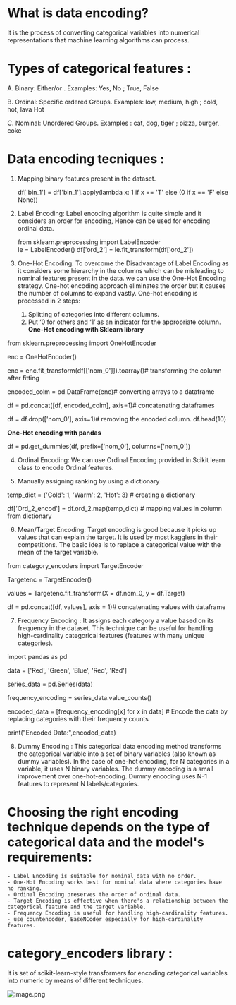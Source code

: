 # What is data encoding?

It is the process of converting categorical variables into numerical representations that machine learning algorithms can process.

# Types of categorical features :

A. Binary: Either/or .
Examples: Yes, No ; True, False

B. Ordinal: Specific ordered Groups. 
Examples: low, medium, high ; cold, hot, lava Hot

C. Nominal: Unordered Groups. 
Examples : cat, dog, tiger ; pizza, burger, coke

# Data encoding tecniques :

1. Mapping binary features present in the dataset.
   
   df['bin_1'] = df['bin_1'].apply(lambda x: 1 if x == 'T' else (0 if x == 'F' else None))
   
2. Label Encoding: Label encoding algorithm is quite simple and it considers an order for encoding, Hence can be used for encoding ordinal data.

    from sklearn.preprocessing import LabelEncoder  
    le = LabelEncoder()
    df['ord_2'] = le.fit_transform(df['ord_2'])

   
3. One-Hot Encoding: To overcome the Disadvantage of Label Encoding as it considers some hierarchy in the columns which can be misleading to nominal features present in the data. we can use the One-Hot Encoding strategy. One-hot encoding approach eliminates the order but it causes the number of columns to expand vastly. 
One-hot encoding is processed in 2 steps:

    1. Splitting of categories into different columns.
    2. Put ‘0 for others and ‘1’ as an indicator for the appropriate column.
**One-Hot encoding with Sklearn library**
     
from sklearn.preprocessing import OneHotEncoder

enc = OneHotEncoder()

enc = enc.fit_transform(df[['nom_0']]).toarray()# transforming the column after fitting

encoded_colm = pd.DataFrame(enc)# converting arrays to a dataframe

df = pd.concat([df, encoded_colm], axis=1)# concatenating dataframes

df = df.drop(['nom_0'], axis=1)# removing the encoded column.
df.head(10)

**One-Hot encoding with pandas**

df = pd.get_dummies(df, prefix=['nom_0'], columns=['nom_0'])


4. Ordinal Encoding: We can use Ordinal Encoding provided in Scikit learn class to encode Ordinal features.
   
5. Manually assigning ranking by using a dictionary

  
temp_dict = {'Cold': 1, 'Warm': 2, 'Hot': 3}   # creating a dictionary

df['Ord_2_encod'] = df.ord_2.map(temp_dict)  # mapping values in column from dictionary

6. Mean/Target Encoding: Target encoding is good because it picks up values that can explain the target. It is used by most kagglers in their competitions. The basic idea is to replace a categorical value with the mean of the target variable.

from category_encoders import TargetEncoder

Targetenc = TargetEncoder()

values = Targetenc.fit_transform(X = df.nom_0, y = df.Target)

df = pd.concat([df, values], axis = 1)# concatenating values with dataframe

7. Frequency Encoding : It  assigns each category a value based on its frequency in the dataset. This technique can be useful for handling high-cardinality categorical features (features with many unique categories).

import pandas as pd

data = ['Red', 'Green', 'Blue', 'Red', 'Red']

series_data = pd.Series(data)

frequency_encoding = series_data.value_counts()

encoded_data = [frequency_encoding[x] for x in data]  # Encode the data by replacing categories with their frequency counts

print("Encoded Data:",encoded_data)

8. Dummy Encoding : This categorical data encoding method transforms the categorical variable into a set of binary variables (also known as dummy variables). In the case of one-hot encoding, for N categories in a variable, it uses N binary variables. The dummy encoding is a small improvement over one-hot-encoding. Dummy encoding uses N-1 features to represent N labels/categories.

# Choosing the right encoding technique depends on the type of categorical data and the model's requirements:

    - Label Encoding is suitable for nominal data with no order.
    - One-Hot Encoding works best for nominal data where categories have no ranking.
    - Ordinal Encoding preserves the order of ordinal data.
    - Target Encoding is effective when there's a relationship between the categorical feature and the target variable.
    - Frequency Encoding is useful for handling high-cardinality features.
    - use countencoder, BaseNCoder especially for high-cardinality features.

# category_encoders library :

It is  set of scikit-learn-style transformers for encoding categorical variables into numeric by means of different techniques.

![image.png](attachment:9f4f53a8-2835-4b3d-91e2-69bd80003585.png)
